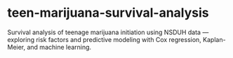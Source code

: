 # teen-marijuana-survival-analysis
Survival analysis of teenage marijuana initiation using NSDUH data — exploring risk factors and predictive modeling with Cox regression, Kaplan-Meier, and machine learning.
